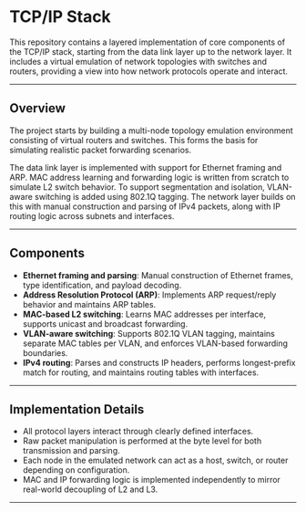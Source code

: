 # TCP/IP Stack 

This repository contains a layered implementation of core components of the TCP/IP stack, starting from the data link layer up to the network layer. It includes a virtual emulation of network topologies with switches and routers, providing a view into how network protocols operate and interact.

---

## Overview

The project starts by building a multi-node topology emulation environment consisting of virtual routers and switches. This forms the basis for simulating realistic packet forwarding scenarios.

The data link layer is implemented with support for Ethernet framing and ARP. MAC address learning and forwarding logic is written from scratch to simulate L2 switch behavior. To support segmentation and isolation, VLAN-aware switching is added using 802.1Q tagging. The network layer builds on this with manual construction and parsing of IPv4 packets, along with IP routing logic across subnets and interfaces.

---

## Components

- **Ethernet framing and parsing**: Manual construction of Ethernet frames, type identification, and payload decoding.
- **Address Resolution Protocol (ARP)**: Implements ARP request/reply behavior and maintains ARP tables.
- **MAC-based L2 switching**: Learns MAC addresses per interface, supports unicast and broadcast forwarding.
- **VLAN-aware switching**: Supports 802.1Q VLAN tagging, maintains separate MAC tables per VLAN, and enforces VLAN-based forwarding boundaries.
- **IPv4 routing**: Parses and constructs IP headers, performs longest-prefix match for routing, and maintains routing tables with interfaces.

---

## Implementation Details

- All protocol layers interact through clearly defined interfaces.
- Raw packet manipulation is performed at the byte level for both transmission and parsing.
- Each node in the emulated network can act as a host, switch, or router depending on configuration.
- MAC and IP forwarding logic is implemented independently to mirror real-world decoupling of L2 and L3.

---

